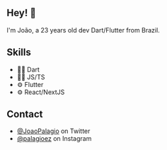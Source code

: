 








## Hey! 👋
I'm João, a 23 years old dev Dart/Flutter from Brazil.


## Skills
- 👨‍💻 Dart
- 👨‍💻 JS/TS
- ⚙️ Flutter
- ⚙️ React/NextJS

## Contact
- [@JoaoPalagio](https://twitter.com/joaopalagio) on Twitter
- [@palagioez](https://www.instagram.com/palagioez/) on Instagram
